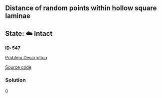 ## Distance of random points within hollow square laminae

## State: :cloud: **Intact**

**ID: 547**

[Problem Description](https://projecteuler.net/problem=547)

[Source code](main.cpp)

### Solution
0